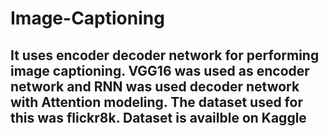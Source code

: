 # Image-Captioning
## It uses encoder decoder network for performing image captioning. VGG16 was used as encoder network and RNN was used decoder network with Attention modeling. The dataset used for this was flickr8k. Dataset is availble on Kaggle

